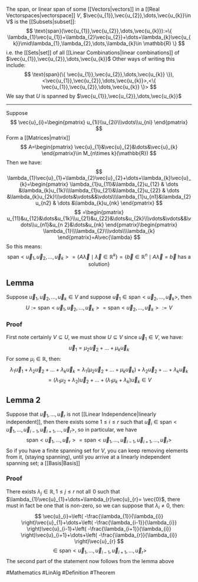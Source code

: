 The span, or linear span of some [[Vectors|vectors]] in a [[Real Vectorspaces|vectorspace]] $V$, $\vec{u_{1}},\vec{u_{2}},\dots,\vec{u_{k}}\in V$ is the [[Subsets|subset]]:
$$
\text{span}(\vec{u_{1}},\vec{u_{2}},\dots,\vec{u_{k}}):=\{ \lambda_{1}\vec{u_{1}}+\lambda_{2}\vec{u_{2}}+\dots+\lambda_{k}\vec{u_{k}}\mid\lambda_{1},\lambda_{2},\dots,\lambda_{k}\in \mathbb{R} \}
$$
i.e. the [[Sets|set]] of all [[Linear Combinations|linear combinations]] of $\vec{u_{1}},\vec{u_{2}},\dots,\vec{u_{k}}$
Other ways of writing this include:
$$
\text{span}(\{ \vec{u_{1}},\vec{u_{2}},\dots,\vec{u_{k}} \}),<\vec{u_{1}},\vec{u_{2}},\dots,\vec{u_{k}}>,<\{ \vec{u_{1}},\vec{u_{2}},\dots,\vec{u_{k}} \}>
$$
We say that $U$ is spanned by $\vec{u_{1}},\vec{u_{2}},\dots,\vec{u_{k}}$
___
Suppose
$$
\vec{u}_{i}=\begin{pmatrix}
u_{1i}\\u_{2i}\\\vdots\\u_{ni}
\end{pmatrix}
$$
Form a [[Matrices|matrix]]
$$
A=\begin{pmatrix}
\vec{u}_{1}&\vec{u}_{2}&\dots&\vec{u}_{k}
\end{pmatrix}\in M_{n\times k}(\mathbb{R})
$$
Then we have:
$$
\lambda_{1}\vec{u}_{1}+\lambda_{2}\vec{u}_{2}+\dots+\lambda_{k}\vec{u}_{k}=\begin{pmatrix}
\lambda_{1}u_{11}&\lambda_{2}u_{12} & \dots &\lambda_{k}u_{1k}\\\lambda_{1}u_{21}&\lambda_{2}u_{22} & \dots &\lambda_{k}u_{2k}\\\vdots&\vdots&&\vdots\\\lambda_{1}u_{n1}&\lambda_{2}u_{n2} & \dots &\lambda_{k}u_{nk}
\end{pmatrix}
$$
$$
=\begin{pmatrix}
u_{11}&u_{12}&\dots&u_{1k}\\u_{21}&u_{22}&\dots&u_{2k}\\\vdots&\vdots&&\vdots\\u_{n1}&u_{n 2}&\dots&u_{nk}
\end{pmatrix}\begin{pmatrix}
\lambda_{1}\\\lambda_{2}\\\vdots\\\lambda_{k}
\end{pmatrix}=A\vec{\lambda}
$$
So this means:
$$
\text{span}<\vec{u}_{1},\vec{u}_{2},\dots,\vec{u}_{k}> = \{ A\vec{\lambda}\mid\vec{\lambda}\in \mathbb{R}^{k} \}=\{ \vec{b}\in \mathbb{R}^{n}\mid A\vec{\lambda}=\vec{b}\text{ has a solution} \}
$$
## Lemma
Suppose $\vec{u}_{1},\vec{u}_{2},\dots,\vec{u}_{k}\in V$ and suppose $\vec{u}_{1}\in \text{span}<\vec{u}_{2},\dots,\vec{u}_{k}>$, then
$$
U:=\text{span}<\vec{u}_{1},\vec{u}_{2},\dots,\vec{u}_{k}>=\text{span}<\vec{u}_{2},\dots,\vec{u}_{k}> :=V
$$
### Proof
First note certainly $V\subseteq U$, we must show $U\subseteq V$ since $\vec{u}_{1}\in V$, we have:
$$
\vec{u}_{1}=\mu_{2}\vec{u}_{2}+\dots+\mu_{k}\vec{u}_{k}
$$
For some $\mu_{i}\in\mathbb{R}$, then:
$$
\lambda_{1} \vec{u}_{1}+\lambda_{2}\vec{u}_{2}+\dots+\lambda_{k}\vec{u}_{k}=\lambda_{1}(\mu_{2}\vec{u}_{2}+\dots+\mu_{k}\vec{u}_{k})+\lambda_{2}\vec{u}_{2}+\dots+\lambda_{k}\vec{u}_{k}
$$
$$
= (\lambda_{1}\mu_{2}+\lambda_{2})\vec{u}_{2}+\dots+(\lambda_{1}\mu_{k}+\lambda_{k})\vec{u}_{k}\in V
$$
## Lemma 2
Suppose that $\vec{u}_{1},\dots,\vec{u}_{r}$ is not [[Linear Independence|linearly independent]], then there exists some $1\leq i\leq r$ such that $\vec{u}_{i}\in\text{span}< \vec{u}_{1},\dots,\vec{u}_{i-1},\vec{u}_{i+1},\dots,\vec{u}_{r} >$, so in particular, we have
$$
\text{span}< \vec{u}_{1},\dots,\vec{u}_{r} > =\text{span}< \vec{u}_{1},\dots,\vec{u}_{i-1},\vec{u}_{i+1},\dots,\vec{u}_{r} >
$$
So if you have a finite spanning set for $V$, you can keep removing elements from it, (staying spanning), until you arrive at a linearly independent spanning set; a [[Basis|Basis]] 
### Proof
There exists $\lambda_{j}\in\mathbb{R},1\leq j\leq r$ not all $\hspace{0pt}0$ such that $\lambda_{1}\vec{u}_{1}+\dots+\lambda_{r}\vec{u}_{r}= \vec{0}$, there must in fact be one that is non-zero, so we can suppose that $\lambda_{i}\neq 0$, then:
$$
\vec{u}_{i}=\left( -\frac{\lambda_{1}}{\lambda_{i}} \right)\vec{u}_{1}+\dots+\left( -\frac{\lambda_{i-1}}{\lambda_{i}} \right)\vec{u}_{i-1}+\left( -\frac{\lambda_{i+1}}{\lambda_{i}} \right)\vec{u}_{i+1}+\dots+\left( -\frac{\lambda_{r}}{\lambda_{i}} \right)\vec{u}_{r}
$$
$$
 \in \text{span}< \vec{u}_{1},\dots,\vec{u}_{i-1},\vec{u}_{i+1},\dots,\vec{u}_{r} >
$$
The second part of the statement now follows from the lemma above


#Mathematics #LinAlg #Definition #Theorem